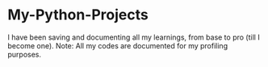 # My-Python-Projects
I have been saving and documenting all my learnings, from base to pro (till I become one).
Note: All my codes are documented for my profiling purposes.
